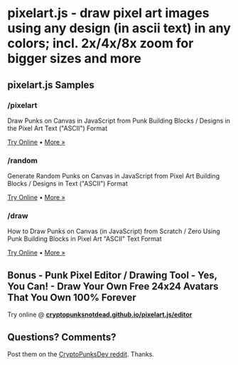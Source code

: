 # pixelart.js - draw pixel art images using any design (in ascii text) in any colors; incl. 2x/4x/8x zoom for bigger sizes and more



## pixelart.js Samples


### /pixelart

Draw Punks on Canvas in JavaScript from Punk Building Blocks / Designs in the Pixel Art Text ("ASCII") Format


[Try Online](https://cryptopunksnotdead.github.io/pixelart.js/pixelart/pixelart/) •
[More »](pixelart/pixelart)


### /random

Generate Random Punks on Canvas in JavaScript from Pixel Art Building Blocks / Designs in Text ("ASCII") Format

[Try Online](https://cryptopunksnotdead.github.io/pixelart.js/pixelart/random/) •
[More »](pixelart/random)


### /draw

How to Draw Punks on Canvas (in JavaScript) from Scratch / Zero Using Punk Building Blocks in Pixel Art "ASCII" Text Format

[Try Online](https://cryptopunksnotdead.github.io/pixelart.js/pixelart/draw/punks) •
[More »](pixelart/draw)




## Bonus - Punk Pixel Editor / Drawing Tool - Yes, You Can! - Draw Your Own Free 24x24 Avatars That You Own 100% Forever

Try online @ [**cryptopunksnotdead.github.io/pixelart.js/editor**](https://cryptopunksnotdead.github.io/pixelart.js/editor/)



## Questions? Comments?

Post them on the [CryptoPunksDev reddit](https://old.reddit.com/r/CryptoPunksDev). Thanks.


